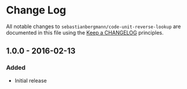 # Change Log

All notable changes to `sebastianbergmann/code-unit-reverse-lookup` are documented in this file using the [Keep a CHANGELOG](http://keepachangelog.com/) principles.

## 1.0.0 - 2016-02-13

### Added

- Initial release
